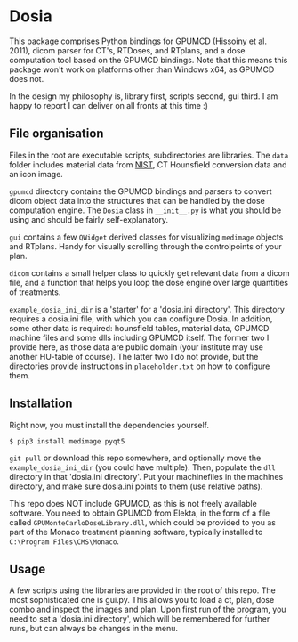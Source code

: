 Dosia
=====

This package comprises Python bindings for GPUMCD (Hissoiny et al. 2011), dicom parser for CT's, RTDoses, and RTplans, and a dose computation tool based on the GPUMCD bindings. Note that this means this package won't work on platforms other than Windows x64, as GPUMCD does not.

In the design my philosophy is, library first, scripts second, gui third. I am happy to report I can deliver on all fronts at this time :)

File organisation
-----------------

Files in the root are executable scripts, subdirectories are libraries. The `data` folder includes material data from [NIST](https://materialsdata.nist.gov/), CT Hounsfield conversion data and an icon image.

`gpumcd` directory contains the GPUMCD bindings and parsers to convert dicom object data into the structures that can be handled by the dose computation engine. The `Dosia` class in `__init__.py` is what you should be using and should be fairly self-explanatory.

`gui` contains a few `QWidget` derived classes for visualizing `medimage` objects and RTplans. Handy for visually scrolling through the controlpoints of your plan.

`dicom` contains a small helper class to quickly get relevant data from a dicom file, and a function that helps you loop the dose engine over large quantities of treatments.

`example_dosia_ini_dir` is a 'starter' for a 'dosia.ini directory'. This directory requires a dosia.ini file, with which you can configure Dosia. In addition, some other data is required: hounsfield tables, material data, GPUMCD machine files and some dlls including GPUMCD itself. The former two I provide here, as those data are public domain (your institute may use another HU-table of course). The latter two I do not provide, but the directories provide instructions in `placeholder.txt` on how to configure them.

Installation
------------

Right now, you must install the dependencies yourself.

    $ pip3 install medimage pyqt5

`git pull` or download this repo somewhere, and optionally move the `example_dosia_ini_dir` (you could have multiple). Then, populate the `dll` directory in that 'dosia.ini directory'. Put your machinefiles in the machines directory, and make sure dosia.ini points to them (use relative paths).

This repo does NOT include GPUMCD, as this is not freely available software. You need to obtain GPUMCD from Elekta, in the form of a file called `GPUMonteCarloDoseLibrary.dll`, which could be provided to you as part of the Monaco treatment planning software, typically installed to `C:\Program Files\CMS\Monaco`.

Usage
-----

A few scripts using the libraries are provided in the root of this repo. The most sophisticated one is gui.py. This allows you to load a ct, plan, dose combo and inspect the images and plan. Upon first run of the program, you need to set a 'dosia.ini directory', which will be remembered for further runs, but can always be changes in the menu.
